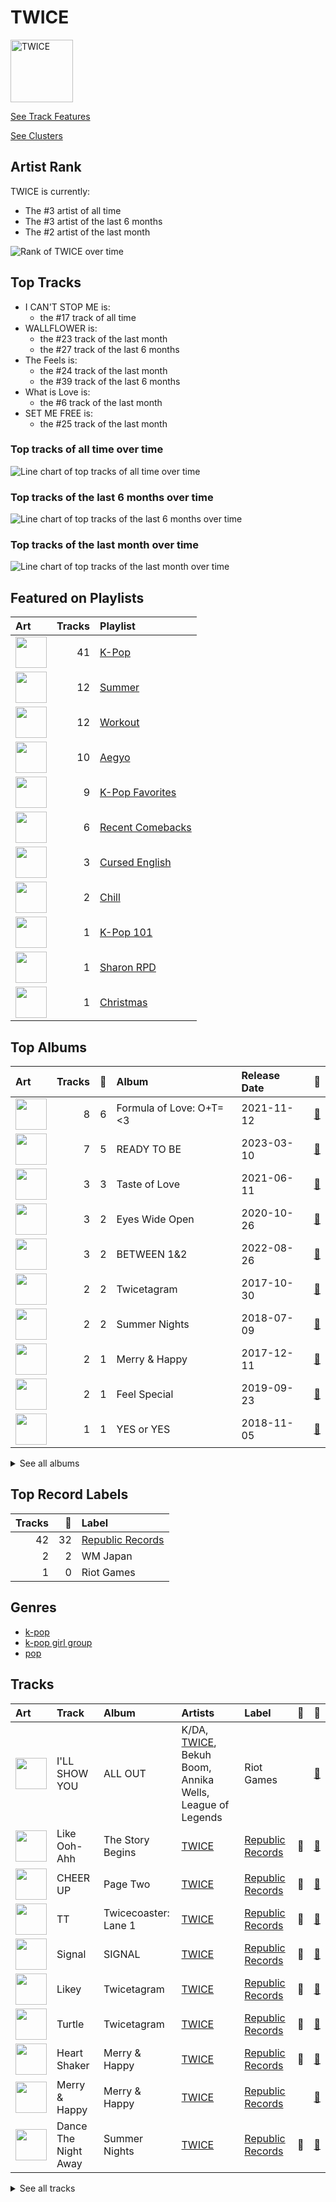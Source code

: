 
# TWICE


<img src="https://i.scdn.co/image/ab6761610000e5eb8944c8aec8db82f35980b191" alt="TWICE" width="100" />

[See Track Features](audio_features.md)

[See Clusters](clusters/overview.md)

## Artist Rank
TWICE is currently:
- The #3 artist of all time
- The #3 artist of the last 6 months
- The #2 artist of the last month

![Rank of TWICE over time](../../images/artists/twice/rank_time_series.png)
## Top Tracks

- I CAN'T STOP ME is:
    - the #17 track of all time
- WALLFLOWER is:
    - the #23 track of the last month
    - the #27 track of the last 6 months
- The Feels is:
    - the #24 track of the last month
    - the #39 track of the last 6 months
- What is Love is:
    - the #6 track of the last month
- SET ME FREE is:
    - the #25 track of the last month

### Top tracks of all time over time

![Line chart of top tracks of all time over time](../../images/artists/twice/track_rank_time_series_long_term.png)

### Top tracks of the last 6 months over time

![Line chart of top tracks of the last 6 months over time](../../images/artists/twice/track_rank_time_series_medium_term.png)

### Top tracks of the last month over time

![Line chart of top tracks of the last month over time](../../images/artists/twice/track_rank_time_series_short_term.png)
## Featured on Playlists
| Art | Tracks | Playlist |
|:---|---:|:---|
| <img src="https://mosaic.scdn.co/640/ab67616d0000b273505190077497c230422f2934ab67616d0000b2737dd8f95320e8ef08aa121dfeab67616d0000b2738164cd1a2e03b7ca2db9ff5eab67616d0000b273ff7c2dfd0ed9b2cf6bf9c818" alt="" width="50" /> | 41 | [K-Pop](../../playlists/k_pop/overview.md) |
| <img src="https://mosaic.scdn.co/640/ab67616d0000b27304878afb19613a94d37b29ceab67616d0000b2731544041d0285585cc92c2709ab67616d0000b273570f746ccc2c75af070da1e0ab67616d0000b273d8cc2281fcd4519ca020926b" alt="" width="50" /> | 12 | [Summer](../../playlists/summer/overview.md) |
| <img src="https://mosaic.scdn.co/640/ab67616d0000b2736f248f7695eb544a3a1955c5ab67616d0000b2737a393b04e8ced571618223e8ab67616d0000b2738acb7bac073f378d59bf228eab67616d0000b273b3be3b970fc89a02f301c9da" alt="" width="50" /> | 12 | [Workout](../../playlists/workout/overview.md) |
| <img src="https://mosaic.scdn.co/640/ab67616d0000b2731544041d0285585cc92c2709ab67616d0000b27335cdd6d3f5815afac043758eab67616d0000b2733c5bfa54ae5e8312f5e0325aab67616d0000b273714e56679ab196354e2e443e" alt="" width="50" /> | 10 | [Aegyo](../../playlists/aegyo/overview.md) |
| <img src="https://mosaic.scdn.co/640/ab67616d0000b2734ed058b71650a6ca2c04adffab67616d0000b2736772cf096be8acc1df092519ab67616d0000b2738c4a282e84a53c1c8acf129aab67616d0000b273d8cc2281fcd4519ca020926b" alt="" width="50" /> | 9 | [K-Pop Favorites](../../playlists/k_pop_favorites/overview.md) |
| <img src="https://mosaic.scdn.co/640/ab67616d0000b273468abcd06d84049010cd9ef7ab67616d0000b27359f57a5ca507a3d3fed81ea6ab67616d0000b273d0a630ea925711a258bb3c93ab67616d0000b273ebbb6b66adf9f2392bb86733" alt="" width="50" /> | 6 | [Recent Comebacks](../../playlists/recent_comebacks/overview.md) |
| <img src="https://mosaic.scdn.co/640/ab67616d0000b2732270d3bd1d13133edf0be836ab67616d0000b2736017bca98dea58ceddea77c1ab67616d0000b273a0df2d59f0ae9426cba3eb36ab67616d0000b273cd723e6efb66f6ef28fac28e" alt="" width="50" /> | 3 | [Cursed English](../../playlists/cursed_english/overview.md) |
| <img src="https://mosaic.scdn.co/640/ab67616d0000b2731c1ea5bfa5680ac877acdd55ab67616d0000b2736772cf096be8acc1df092519ab67616d0000b2739c7eb20dfbb2150f55c9debdab67616d0000b273eb136d1be54b1ef8273c0699" alt="" width="50" /> | 2 | [Chill](../../playlists/chill/overview.md) |
| <img src="https://mosaic.scdn.co/640/ab67616d0000b2735c041fe9e3c9de436047d86bab67616d0000b2737a393b04e8ced571618223e8ab67616d0000b2737dd8f95320e8ef08aa121dfeab67616d0000b273829305487c8f3b96a1d955b3" alt="" width="50" /> | 1 | [K-Pop 101](../../playlists/k_pop_101/overview.md) |
| <img src="https://mosaic.scdn.co/640/ab67616d0000b273830de2e836036f181df598d0ab67616d0000b273af2fda9fb591d43c355c2ac3ab67616d0000b273cc6f76f75551af499b5cd0cbab67616d0000b273da343b21617aac0c57e332bb" alt="" width="50" /> | 1 | [Sharon RPD](../../playlists/sharon_rpd/overview.md) |
| <img src="https://mosaic.scdn.co/640/ab67616d0000b2730c053ee476f7ce576369241eab67616d0000b273147deb4de023d171b2a0868dab67616d0000b2732a0face7d69df61c20a6db2bab67616d0000b2737c78b57a88c7c109176bc999" alt="" width="50" /> | 1 | [Christmas](../../playlists/christmas/overview.md) |
## Top Albums

| Art | Tracks | 💚 | Album | Release Date | 🔗 |
|:---|---:|---:|:---|:---|:---|
| <img src="https://i.scdn.co/image/ab67616d0000b273d1961ecb307c9e05ec8f7e82" alt="" width="50" /> | 8 | 6 | Formula of Love: O+T=<3 | 2021-11-12 | [🔗](https://open.spotify.com/album/5052Ip89wdW8EGdpjEpNeq) |
| <img src="https://i.scdn.co/image/ab67616d0000b27359f57a5ca507a3d3fed81ea6" alt="" width="50" /> | 7 | 5 | READY TO BE | 2023-03-10 | [🔗](https://open.spotify.com/album/7hzP5i7StxYG4StECA0rrJ) |
| <img src="https://i.scdn.co/image/ab67616d0000b273feede28e85bb57807a272a2b" alt="" width="50" /> | 3 | 3 | Taste of Love | 2021-06-11 | [🔗](https://open.spotify.com/album/00vb6sViDbJLmLLchfbRh4) |
| <img src="https://i.scdn.co/image/ab67616d0000b2736570fd05bcff5edcb16e617d" alt="" width="50" /> | 3 | 2 | Eyes Wide Open | 2020-10-26 | [🔗](https://open.spotify.com/album/33jypnU7WULxPaVrjj4RXH) |
| <img src="https://i.scdn.co/image/ab67616d0000b273c3040848e6ef0e132c5c8340" alt="" width="50" /> | 3 | 2 | BETWEEN 1&2 | 2022-08-26 | [🔗](https://open.spotify.com/album/3NZ94nQbqimcu2i71qhc4f) |
| <img src="https://i.scdn.co/image/ab67616d0000b2736034eda385497f614778f457" alt="" width="50" /> | 2 | 2 | Twicetagram | 2017-10-30 | [🔗](https://open.spotify.com/album/3hJXmK5gWN9P6jtZL0Lr2y) |
| <img src="https://i.scdn.co/image/ab67616d0000b27340d7efd2594a2b6bda60ea18" alt="" width="50" /> | 2 | 2 | Summer Nights | 2018-07-09 | [🔗](https://open.spotify.com/album/2GKTroaa4ysyhEdvzpvUoM) |
| <img src="https://i.scdn.co/image/ab67616d0000b273f0d00e054e9a9cb2e86cdf72" alt="" width="50" /> | 2 | 1 | Merry & Happy | 2017-12-11 | [🔗](https://open.spotify.com/album/0R7pj4tnmcoUulrZGPo6nw) |
| <img src="https://i.scdn.co/image/ab67616d0000b27349b81808fcdaeeb55bef59d1" alt="" width="50" /> | 2 | 1 | Feel Special | 2019-09-23 | [🔗](https://open.spotify.com/album/3NQBPabmRm3LzVcmtkTLfo) |
| <img src="https://i.scdn.co/image/ab67616d0000b273140ba24506e300382e08e6ec" alt="" width="50" /> | 1 | 1 | YES or YES | 2018-11-05 | [🔗](https://open.spotify.com/album/25VunQEW0x2W6ALND2Mh4g) |


<details>
<summary>See all albums</summary>

| Art | Tracks | 💚 | Album | Release Date | 🔗 |
|:---|---:|---:|:---|:---|:---|
| <img src="https://i.scdn.co/image/ab67616d0000b273387444ab2fc1f08dfe7915ab" alt="" width="50" /> | 1 | 1 | Twicecoaster: Lane 1 | 2016-10-24 | [🔗](https://open.spotify.com/album/5zQhaDNbiXHRqd8Y51I4vy) |
| <img src="https://i.scdn.co/image/ab67616d0000b273ce17f432c79c5e45ce88688f" alt="" width="50" /> | 1 | 1 | The Story Begins | 2015-10-20 | [🔗](https://open.spotify.com/album/72WWZVAx6GtSbEeGESwDLo) |
| <img src="https://i.scdn.co/image/ab67616d0000b273d07e49e3e5a8e79903713354" alt="" width="50" /> | 1 | 1 | SIGNAL | 2017-05-15 | [🔗](https://open.spotify.com/album/28PwDunFAR71toOCTYRvkf) |
| <img src="https://i.scdn.co/image/ab67616d0000b273579e945923463492cb43a5ce" alt="" width="50" /> | 1 | 1 | Perfect World | 2021-07-28 | [🔗](https://open.spotify.com/album/17rk8h2IU4wwSFXw9j2uR6) |
| <img src="https://i.scdn.co/image/ab67616d0000b2739e9e3a1adcc32090690fd0b6" alt="" width="50" /> | 1 | 1 | Page Two | 2016-04-25 | [🔗](https://open.spotify.com/album/6q2oUEqL9uzVXHCeKoA8JV) |
| <img src="https://i.scdn.co/image/ab67616d0000b27324869424ae632466b839a8a8" alt="" width="50" /> | 1 | 1 | MORE & MORE | 2020-06-01 | [🔗](https://open.spotify.com/album/5KsduuDNWzt65TaHzmtciv) |
| <img src="https://i.scdn.co/image/ab67616d0000b273ff7c2dfd0ed9b2cf6bf9c818" alt="" width="50" /> | 1 | 1 | FANCY YOU | 2019-04-22 | [🔗](https://open.spotify.com/album/3aLpWFejbsdyafODLXRqwF) |
| <img src="https://i.scdn.co/image/ab67616d0000b2738ae9084b7cfa8281932d9cb9" alt="" width="50" /> | 1 | 1 | CRY FOR ME | 2020-12-18 | [🔗](https://open.spotify.com/album/2aRAPmBCEdo9pWimsI5l87) |
| <img src="https://i.scdn.co/image/ab67616d0000b273f091c9841ed6033937fdb7e5" alt="" width="50" /> | 1 | 1 | Breakthrough | 2019-06-12 | [🔗](https://open.spotify.com/album/7LWfEiSeue9BXPbUOH34q6) |
| <img src="https://i.scdn.co/image/ab67616d0000b2731e2f86e459a48cfb891bd70d" alt="" width="50" /> | 1 | 0 | MORE & MORE (English Version) | 2020-08-21 | [🔗](https://open.spotify.com/album/4AXNnQf2SkyY8d4FQaBKo5) |
| <img src="https://i.scdn.co/image/ab67616d0000b273844a4b52739db3287bd429f8" alt="" width="50" /> | 1 | 0 | I CAN'T STOP ME (English Version) | 2020-11-30 | [🔗](https://open.spotify.com/album/2KGNQmq4gpzmdaIcAgJdVe) |
| <img src="https://i.scdn.co/image/ab67616d0000b273f2bf9685109a09bdc176fb43" alt="" width="50" /> | 1 | 0 | ALL OUT | 2020-11-06 | [🔗](https://open.spotify.com/album/26IdRjba8f8DNa7c0FwfQb) |

</details>


## Top Record Labels

| Tracks | 💚 | Label |
|---:|---:|:---|
| 42 | 32 | [Republic Records](../../labels/republic_records/overview.md) |
| 2 | 2 | WM Japan |
| 1 | 0 | Riot Games |

## Genres

- [k-pop](../../genres/k_pop)
- [k-pop girl group](../../genres/k_pop_girl_group)
- [pop](../../genres/pop)

## Tracks

| Art | Track | Album | Artists | Label | 💚 | 🔗 |
|:---|:---|:---|:---|:---|:---|:---|
| <img src="https://i.scdn.co/image/ab67616d0000b273f2bf9685109a09bdc176fb43" alt="" width="50" /> | I'LL SHOW YOU | ALL OUT | K/DA, [TWICE](overview.md), Bekuh Boom, Annika Wells, League of Legends | Riot Games | | [🔗](https://open.spotify.com/track/6LDIVpVNBRy7LCw7jIdci6) |
| <img src="https://i.scdn.co/image/ab67616d0000b273ce17f432c79c5e45ce88688f" alt="" width="50" /> | Like Ooh-Ahh | The Story Begins | [TWICE](overview.md) | [Republic Records](../../labels/republic_records) | 💚 | [🔗](https://open.spotify.com/track/3c0CJ0DBgsGZ7I79lyx02Z) |
| <img src="https://i.scdn.co/image/ab67616d0000b2739e9e3a1adcc32090690fd0b6" alt="" width="50" /> | CHEER UP | Page Two | [TWICE](overview.md) | [Republic Records](../../labels/republic_records) | 💚 | [🔗](https://open.spotify.com/track/7lB4rxNVc7vm33ZSZXVRAQ) |
| <img src="https://i.scdn.co/image/ab67616d0000b273387444ab2fc1f08dfe7915ab" alt="" width="50" /> | TT | Twicecoaster: Lane 1 | [TWICE](overview.md) | [Republic Records](../../labels/republic_records) | 💚 | [🔗](https://open.spotify.com/track/60jFaQV7Z4boGC4ob5B5c6) |
| <img src="https://i.scdn.co/image/ab67616d0000b273d07e49e3e5a8e79903713354" alt="" width="50" /> | Signal | SIGNAL | [TWICE](overview.md) | [Republic Records](../../labels/republic_records) | 💚 | [🔗](https://open.spotify.com/track/15rX80MpEJ2OqW3dPunQvI) |
| <img src="https://i.scdn.co/image/ab67616d0000b2736034eda385497f614778f457" alt="" width="50" /> | Likey | Twicetagram | [TWICE](overview.md) | [Republic Records](../../labels/republic_records) | 💚 | [🔗](https://open.spotify.com/track/0IEVKWduAaMcZepZQVr80T) |
| <img src="https://i.scdn.co/image/ab67616d0000b2736034eda385497f614778f457" alt="" width="50" /> | Turtle | Twicetagram | [TWICE](overview.md) | [Republic Records](../../labels/republic_records) | 💚 | [🔗](https://open.spotify.com/track/1LQtxz9fIrZskoqDSbhKd3) |
| <img src="https://i.scdn.co/image/ab67616d0000b273f0d00e054e9a9cb2e86cdf72" alt="" width="50" /> | Heart Shaker | Merry & Happy | [TWICE](overview.md) | [Republic Records](../../labels/republic_records) | 💚 | [🔗](https://open.spotify.com/track/52FCAZn0YEkZfF0BtiAUMW) |
| <img src="https://i.scdn.co/image/ab67616d0000b273f0d00e054e9a9cb2e86cdf72" alt="" width="50" /> | Merry & Happy | Merry & Happy | [TWICE](overview.md) | [Republic Records](../../labels/republic_records) | | [🔗](https://open.spotify.com/track/59TGiILFEI1NYSFcxyFiUZ) |
| <img src="https://i.scdn.co/image/ab67616d0000b27340d7efd2594a2b6bda60ea18" alt="" width="50" /> | Dance The Night Away | Summer Nights | [TWICE](overview.md) | [Republic Records](../../labels/republic_records) | 💚 | [🔗](https://open.spotify.com/track/4DYIDSMIB5y2UmZFv9fxeX) |


<details>
<summary>See all tracks</summary>

| Art | Track | Album | Artists | Label | 💚 | 🔗 |
|:---|:---|:---|:---|:---|:---|:---|
| <img src="https://i.scdn.co/image/ab67616d0000b27340d7efd2594a2b6bda60ea18" alt="" width="50" /> | What is Love | Summer Nights | [TWICE](overview.md) | [Republic Records](../../labels/republic_records) | 💚 | [🔗](https://open.spotify.com/track/3zhbXKFjUDw40pTYyCgt1Y) |
| <img src="https://i.scdn.co/image/ab67616d0000b273140ba24506e300382e08e6ec" alt="" width="50" /> | YES or YES | YES or YES | [TWICE](overview.md) | [Republic Records](../../labels/republic_records) | 💚 | [🔗](https://open.spotify.com/track/26OVhEqFDQH0Ij77QtmGP9) |
| <img src="https://i.scdn.co/image/ab67616d0000b273ff7c2dfd0ed9b2cf6bf9c818" alt="" width="50" /> | FANCY | FANCY YOU | [TWICE](overview.md) | [Republic Records](../../labels/republic_records) | 💚 | [🔗](https://open.spotify.com/track/2qQpFbqqkLOGySgNK8wBXt) |
| <img src="https://i.scdn.co/image/ab67616d0000b273f091c9841ed6033937fdb7e5" alt="" width="50" /> | Breakthrough | Breakthrough | [TWICE](overview.md) | WM Japan | 💚 | [🔗](https://open.spotify.com/track/5COO2JgOmHIJ2jsXFwflz8) |
| <img src="https://i.scdn.co/image/ab67616d0000b27349b81808fcdaeeb55bef59d1" alt="" width="50" /> | Feel Special | Feel Special | [TWICE](overview.md) | [Republic Records](../../labels/republic_records) | 💚 | [🔗](https://open.spotify.com/track/3Hz3tTQwOdM6XkA0ALB2G9) |
| <img src="https://i.scdn.co/image/ab67616d0000b27349b81808fcdaeeb55bef59d1" alt="" width="50" /> | LOVE FOOLISH | Feel Special | [TWICE](overview.md) | [Republic Records](../../labels/republic_records) | | [🔗](https://open.spotify.com/track/1MdEg2lk4EakgWnCvFUGEZ) |
| <img src="https://i.scdn.co/image/ab67616d0000b27324869424ae632466b839a8a8" alt="" width="50" /> | MORE & MORE | MORE & MORE | [TWICE](overview.md) | [Republic Records](../../labels/republic_records) | 💚 | [🔗](https://open.spotify.com/track/3omvXShuRPM3zbDpWYqf5g) |
| <img src="https://i.scdn.co/image/ab67616d0000b2731e2f86e459a48cfb891bd70d" alt="" width="50" /> | MORE & MORE (English Version) | MORE & MORE (English Version) | [TWICE](overview.md) | [Republic Records](../../labels/republic_records) | | [🔗](https://open.spotify.com/track/03wvlNaxFKB9sge4U6vyPE) |
| <img src="https://i.scdn.co/image/ab67616d0000b2736570fd05bcff5edcb16e617d" alt="" width="50" /> | HELL IN HEAVEN | Eyes Wide Open | [TWICE](overview.md) | [Republic Records](../../labels/republic_records) | 💚 | [🔗](https://open.spotify.com/track/3KCreWc88InXH3XuL54C5a) |
| <img src="https://i.scdn.co/image/ab67616d0000b2736570fd05bcff5edcb16e617d" alt="" width="50" /> | I CAN'T STOP ME | Eyes Wide Open | [TWICE](overview.md) | [Republic Records](../../labels/republic_records) | 💚 | [🔗](https://open.spotify.com/track/37ZtpRBkHcaq6hHy0X98zn) |
| <img src="https://i.scdn.co/image/ab67616d0000b2736570fd05bcff5edcb16e617d" alt="" width="50" /> | SAY SOMETHING | Eyes Wide Open | [TWICE](overview.md) | [Republic Records](../../labels/republic_records) | | [🔗](https://open.spotify.com/track/2gagYYY4R8QimbnFqd96ST) |
| <img src="https://i.scdn.co/image/ab67616d0000b273844a4b52739db3287bd429f8" alt="" width="50" /> | I CAN'T STOP ME (English Version) | I CAN'T STOP ME (English Version) | [TWICE](overview.md) | [Republic Records](../../labels/republic_records) | | [🔗](https://open.spotify.com/track/4viLaKGdHwhW8LkZB3mRFC) |
| <img src="https://i.scdn.co/image/ab67616d0000b2738ae9084b7cfa8281932d9cb9" alt="" width="50" /> | CRY FOR ME | CRY FOR ME | [TWICE](overview.md) | [Republic Records](../../labels/republic_records) | 💚 | [🔗](https://open.spotify.com/track/2xtP8RNbo2BEMzLX7tK7aq) |
| <img src="https://i.scdn.co/image/ab67616d0000b273feede28e85bb57807a272a2b" alt="" width="50" /> | Alcohol-Free | Taste of Love | [TWICE](overview.md) | [Republic Records](../../labels/republic_records) | 💚 | [🔗](https://open.spotify.com/track/0BTaaKT4RMbs5M73tOHX5Y) |
| <img src="https://i.scdn.co/image/ab67616d0000b273feede28e85bb57807a272a2b" alt="" width="50" /> | First Time | Taste of Love | [TWICE](overview.md) | [Republic Records](../../labels/republic_records) | 💚 | [🔗](https://open.spotify.com/track/3YdqewCLgGsFhruA3EhILy) |
| <img src="https://i.scdn.co/image/ab67616d0000b273feede28e85bb57807a272a2b" alt="" width="50" /> | Scandal | Taste of Love | [TWICE](overview.md) | [Republic Records](../../labels/republic_records) | 💚 | [🔗](https://open.spotify.com/track/2fluM1mE0tKQ6rvM77Vr11) |
| <img src="https://i.scdn.co/image/ab67616d0000b273579e945923463492cb43a5ce" alt="" width="50" /> | Perfect World | Perfect World | [TWICE](overview.md) | WM Japan | 💚 | [🔗](https://open.spotify.com/track/0iuZMy88H6vxDA2oaJNhJg) |
| <img src="https://i.scdn.co/image/ab67616d0000b273d1961ecb307c9e05ec8f7e82" alt="" width="50" /> | 1, 3, 2 (JEONGYEON, MINA, TZUYU) | Formula of Love: O+T=<3 | [TWICE](overview.md) | [Republic Records](../../labels/republic_records) | 💚 | [🔗](https://open.spotify.com/track/6bS9w12VuyaqkbNKnw5zZE) |
| <img src="https://i.scdn.co/image/ab67616d0000b273d1961ecb307c9e05ec8f7e82" alt="" width="50" /> | CRUEL | Formula of Love: O+T=<3 | [TWICE](overview.md) | [Republic Records](../../labels/republic_records) | 💚 | [🔗](https://open.spotify.com/track/139JUU8fJkQoeHl9nABk9C) |
| <img src="https://i.scdn.co/image/ab67616d0000b273d1961ecb307c9e05ec8f7e82" alt="" width="50" /> | F.I.L.A (Fall In Love Again) | Formula of Love: O+T=<3 | [TWICE](overview.md) | [Republic Records](../../labels/republic_records) | | [🔗](https://open.spotify.com/track/4O1WbQwMV0W6Y2dUCvwoBx) |
| <img src="https://i.scdn.co/image/ab67616d0000b273d1961ecb307c9e05ec8f7e82" alt="" width="50" /> | ICON | Formula of Love: O+T=<3 | [TWICE](overview.md) | [Republic Records](../../labels/republic_records) | 💚 | [🔗](https://open.spotify.com/track/2VdU1ksBKcETBr8BYRHUvB) |
| <img src="https://i.scdn.co/image/ab67616d0000b273d1961ecb307c9e05ec8f7e82" alt="" width="50" /> | LAST WALTZ | Formula of Love: O+T=<3 | [TWICE](overview.md) | [Republic Records](../../labels/republic_records) | 💚 | [🔗](https://open.spotify.com/track/39kH6C2twlYjyssIW02sbr) |
| <img src="https://i.scdn.co/image/ab67616d0000b273d1961ecb307c9e05ec8f7e82" alt="" width="50" /> | PUSH & PULL (JIHYO, SANA, DAHYUN) | Formula of Love: O+T=<3 | [TWICE](overview.md) | [Republic Records](../../labels/republic_records) | | [🔗](https://open.spotify.com/track/7kbOwsTp2Uqm1scjRPiVt4) |
| <img src="https://i.scdn.co/image/ab67616d0000b273d1961ecb307c9e05ec8f7e82" alt="" width="50" /> | SCIENTIST | Formula of Love: O+T=<3 | [TWICE](overview.md) | [Republic Records](../../labels/republic_records) | 💚 | [🔗](https://open.spotify.com/track/0BJMgVrnWIvgYsjq8KaPeh) |
| <img src="https://i.scdn.co/image/ab67616d0000b273d1961ecb307c9e05ec8f7e82" alt="" width="50" /> | The Feels | Formula of Love: O+T=<3 | [TWICE](overview.md) | [Republic Records](../../labels/republic_records) | 💚 | [🔗](https://open.spotify.com/track/308Ir17KlNdlrbVLHWhlLe) |
| <img src="https://i.scdn.co/image/ab67616d0000b273c3040848e6ef0e132c5c8340" alt="" width="50" /> | Basics | BETWEEN 1&2 | [TWICE](overview.md) | [Republic Records](../../labels/republic_records) | 💚 | [🔗](https://open.spotify.com/track/63mL1DdcSFfxVJ9XGnSRQz) |
| <img src="https://i.scdn.co/image/ab67616d0000b273c3040848e6ef0e132c5c8340" alt="" width="50" /> | Brave | BETWEEN 1&2 | [TWICE](overview.md) | [Republic Records](../../labels/republic_records) | | [🔗](https://open.spotify.com/track/2peoFPokM6eYAIwLm9IQ8E) |
| <img src="https://i.scdn.co/image/ab67616d0000b273c3040848e6ef0e132c5c8340" alt="" width="50" /> | Talk that Talk | BETWEEN 1&2 | [TWICE](overview.md) | [Republic Records](../../labels/republic_records) | 💚 | [🔗](https://open.spotify.com/track/0RDqNCRBGrSegk16Avfzuq) |
| <img src="https://i.scdn.co/image/ab67616d0000b27359f57a5ca507a3d3fed81ea6" alt="" width="50" /> | BLAME IT ON ME | READY TO BE | [TWICE](overview.md) | [Republic Records](../../labels/republic_records) | 💚 | [🔗](https://open.spotify.com/track/2hQdmjAhYEuMuqNWZCsz1J) |
| <img src="https://i.scdn.co/image/ab67616d0000b27359f57a5ca507a3d3fed81ea6" alt="" width="50" /> | CRAZY STUPID LOVE | READY TO BE | [TWICE](overview.md) | [Republic Records](../../labels/republic_records) | 💚 | [🔗](https://open.spotify.com/track/0jn8sYeWOdYHjdF2cBmF75) |
| <img src="https://i.scdn.co/image/ab67616d0000b27359f57a5ca507a3d3fed81ea6" alt="" width="50" /> | GOT THE THRILLS | READY TO BE | [TWICE](overview.md) | [Republic Records](../../labels/republic_records) | | [🔗](https://open.spotify.com/track/1RVsbqAP1WFFXPiBXQYIah) |
| <img src="https://i.scdn.co/image/ab67616d0000b27359f57a5ca507a3d3fed81ea6" alt="" width="50" /> | MOONLIGHT SUNRISE | READY TO BE | [TWICE](overview.md) | [Republic Records](../../labels/republic_records) | 💚 | [🔗](https://open.spotify.com/track/5IN9W6eUfk3014My9awagX) |
| <img src="https://i.scdn.co/image/ab67616d0000b27359f57a5ca507a3d3fed81ea6" alt="" width="50" /> | SET ME FREE | READY TO BE | [TWICE](overview.md) | [Republic Records](../../labels/republic_records) | 💚 | [🔗](https://open.spotify.com/track/4OtVQ2ZxS7yigIjGz5yKg1) |
| <img src="https://i.scdn.co/image/ab67616d0000b27359f57a5ca507a3d3fed81ea6" alt="" width="50" /> | SET ME FREE (ENG) | READY TO BE | [TWICE](overview.md) | [Republic Records](../../labels/republic_records) | | [🔗](https://open.spotify.com/track/6bkTxw6m6vl8Oc3xtKBXN0) |
| <img src="https://i.scdn.co/image/ab67616d0000b27359f57a5ca507a3d3fed81ea6" alt="" width="50" /> | WALLFLOWER | READY TO BE | [TWICE](overview.md) | [Republic Records](../../labels/republic_records) | 💚 | [🔗](https://open.spotify.com/track/6EGkbPJrb88STcdfMu1j1y) |

</details>
